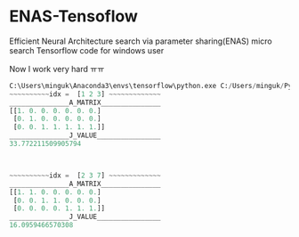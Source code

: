 # ENAS-Tensoflow
Efficient Neural Architecture search via parameter sharing(ENAS) micro search Tensorflow code for windows user

Now I work very hard ㅠㅠ

```python
C:\Users\minguk\Anaconda3\envs\tensorflow\python.exe C:/Users/minguk/PycharmProjects/test/k-mean.py
~~~~~~~~~~idx =  [1 2 3] ~~~~~~~~~~~~~
_______________A_MATRIX_______________
[[1. 0. 0. 0. 0. 0. 0.]
 [0. 1. 0. 0. 0. 0. 0.]
 [0. 0. 1. 1. 1. 1. 1.]]
_______________J_VALUE________________
33.772211509905794



~~~~~~~~~~idx =  [2 3 7] ~~~~~~~~~~~~~
_______________A_MATRIX_______________
[[1. 1. 0. 0. 0. 0. 0.]
 [0. 0. 1. 1. 0. 0. 0.]
 [0. 0. 0. 0. 1. 1. 1.]]
_______________J_VALUE________________
16.0959466570308

```

